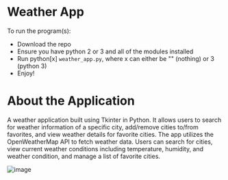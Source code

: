 # Weather App 
To run the program(s):
* Download the repo
* Ensure you have python 2 or 3 and all of the modules installed
* Run python[x] `weather_app.py`, where x can either be "" (nothing) or 3 (python 3)
* Enjoy!

# About the Application 

A weather application built using Tkinter in Python. It allows users to search for weather information of a specific city, add/remove cities to/from favorites, and view weather details for favorite cities. 
The app utilizes the OpenWeatherMap API to fetch weather data. Users can search for cities, view current weather conditions including temperature, humidity, and weather condition, and manage a list of favorite cities.




![image](https://github.com/KhanDevProject/GCS-Coding-Assessment/assets/69941212/9729dc18-af0f-421e-b72a-eea667a8c7ed)


